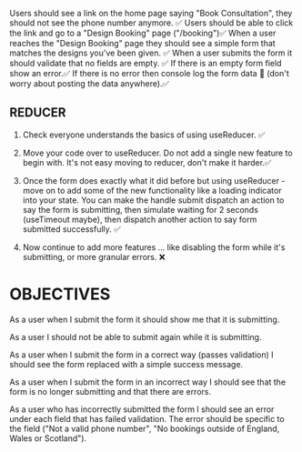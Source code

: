 Users should see a link on the home page saying "Book Consultation", they should not see the phone number anymore. ✅
Users should be able to click the link and go to a "Design Booking" page ("/booking")✅
When a user reaches the "Design Booking" page they should see a simple form that matches the designs you've been given. ✅
When a user submits the form it should validate that no fields are empty. ✅
If there is an empty form field show an error.✅
If there is no error then console log the form data 🙂 (don't worry about posting the data anywhere).✅

## REDUCER

1. Check everyone understands the basics of using useReducer. ✅

2. Move your code over to useReducer. Do not add a single new feature to begin with. It's not easy moving to reducer, don't make it harder.✅

3. Once the form does exactly what it did before but using useReducer - move on to add some of the new functionality like a loading indicator into your state. You can make the handle submit dispatch an action to say the form is submitting, then simulate waiting for 2 seconds (useTimeout maybe), then dispatch another action to say form submitted successfully. ✅

4. Now continue to add more features ... like disabling the form while it's submitting, or more granular errors. ❌

# OBJECTIVES

As a user when I submit the form it should  show me that it is submitting. 

As a user I should not be able to submit again while it is submitting.

As a user when I submit the form in a correct way (passes validation) I should see the form replaced with a simple success message.

As a user when I submit the form in an incorrect way I should see that the form is no longer submitting and that there are errors.

As a user who has incorrectly submitted the form I should see an error under each field that has failed validation. The error should be specific to the field ("Not a valid phone number", "No bookings outside of England, Wales or Scotland").

